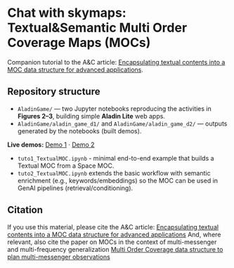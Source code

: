 # Chat with skymaps: Textual&Semantic Multi Order Coverage Maps (MOCs)
Companion tutorial to the A&C article: [Encapsulating textual contents into a MOC data structure for advanced applications](https://doi.org/10.1016/j.ascom.2025.101014).

## Repository structure

- `AladinGame/` — two Jupyter notebooks reproducing the activities in **Figures 2–3**, building simple **Aladin Lite** web apps.
- `AladinGame/aladin_game_d1/` and `AladinGame/aladin_game_d2/` — outputs generated by the notebooks (built demos).

**Live demos:** [Demo 1](https://ggreco77.github.io/TextualMOC/AladinGame/aladin_game_d1/) · [Demo 2](https://ggreco77.github.io/TextualMOC/AladinGame/aladin_game_d2/)

- `tuto1_TextualMOC.ipynb` -  minimal end-to-end example that builds a Textual MOC from a Space MOC.
- `tuto2_TextualMOC.ipynb` extends the basic workflow with semantic enrichment (e.g., keywords/embeddings)  so the MOC can be used in GenAI pipelines (retrieval/conditioning).


 

## Citation
If you use this material, please cite the A&C article: [Encapsulating textual contents into a MOC data structure for advanced applications](https://doi.org/10.1016/j.ascom.2025.101014) And, where relevant, also cite the paper on MOCs in the context of multi-messenger and multi-frequency generalization [Multi Order Coverage data structure to plan multi-messenger observations](https://doi.org/10.1016/j.ascom.2022.100547)
